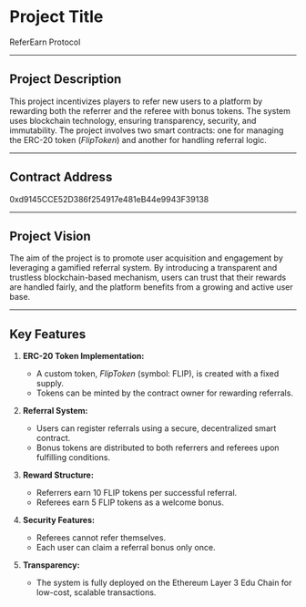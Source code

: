 # Project Title
ReferEarn Protocol

---

## Project Description
This project incentivizes players to refer new users to a platform by rewarding both the referrer and the referee with bonus tokens. The system uses blockchain technology, ensuring transparency, security, and immutability. The project involves two smart contracts: one for managing the ERC-20 token (*FlipToken*) and another for handling referral logic.

---

## Contract Address
0xd9145CCE52D386f254917e481eB44e9943F39138


---

## Project Vision
The aim of the project is to promote user acquisition and engagement by leveraging a gamified referral system. By introducing a transparent and trustless blockchain-based mechanism, users can trust that their rewards are handled fairly, and the platform benefits from a growing and active user base.

---

## Key Features
1. **ERC-20 Token Implementation:**
   - A custom token, *FlipToken* (symbol: FLIP), is created with a fixed supply.
   - Tokens can be minted by the contract owner for rewarding referrals.

2. **Referral System:**
   - Users can register referrals using a secure, decentralized smart contract.
   - Bonus tokens are distributed to both referrers and referees upon fulfilling conditions.

3. **Reward Structure:**
   - Referrers earn 10 FLIP tokens per successful referral.
   - Referees earn 5 FLIP tokens as a welcome bonus.

4. **Security Features:**
   - Referees cannot refer themselves.
   - Each user can claim a referral bonus only once.

5. **Transparency:**
   - The system is fully deployed on the Ethereum Layer 3 Edu Chain for low-cost, scalable transactions.

